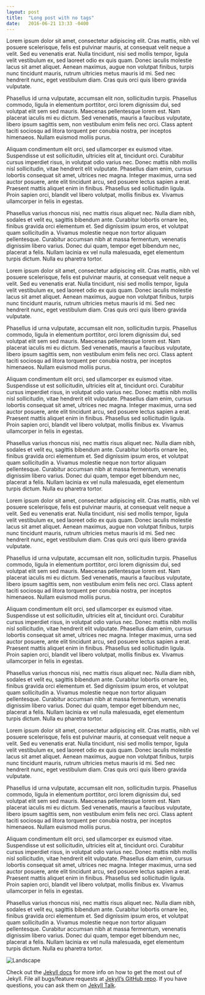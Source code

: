 ```yaml
---
layout: post
title:  "Long post with no tags"
date:   2016-06-21 13:33 -0400
---
```

Lorem ipsum dolor sit amet, consectetur adipiscing elit. Cras mattis, nibh vel posuere scelerisque, felis est pulvinar mauris, at consequat velit neque a velit. Sed eu venenatis erat. Nulla tincidunt, nisi sed mollis tempor, ligula velit vestibulum ex, sed laoreet odio ex quis quam. Donec iaculis molestie lacus sit amet aliquet. Aenean maximus, augue non volutpat finibus, turpis nunc tincidunt mauris, rutrum ultricies metus mauris id mi. Sed nec hendrerit nunc, eget vestibulum diam. Cras quis orci quis libero gravida vulputate.

Phasellus id urna vulputate, accumsan elit non, sollicitudin turpis. Phasellus commodo, ligula in elementum porttitor, orci lorem dignissim dui, sed volutpat elit sem sed mauris. Maecenas pellentesque lorem est. Nam placerat iaculis mi eu dictum. Sed venenatis, mauris a faucibus vulputate, libero ipsum sagittis sem, non vestibulum enim felis nec orci. Class aptent taciti sociosqu ad litora torquent per conubia nostra, per inceptos himenaeos. Nullam euismod mollis purus.


Aliquam condimentum elit orci, sed ullamcorper ex euismod vitae. Suspendisse ut est sollicitudin, ultricies elit at, tincidunt orci. Curabitur cursus imperdiet risus, in volutpat odio varius nec. Donec mattis nibh mollis nisl sollicitudin, vitae hendrerit elit vulputate. Phasellus diam enim, cursus lobortis consequat sit amet, ultrices nec magna. Integer maximus, urna sed auctor posuere, ante elit tincidunt arcu, sed posuere lectus sapien a erat. Praesent mattis aliquet enim in finibus. Phasellus sed sollicitudin ligula. Proin sapien orci, blandit vel libero volutpat, mollis finibus ex. Vivamus ullamcorper in felis in egestas.

Phasellus varius rhoncus nisi, nec mattis risus aliquet nec. Nulla diam nibh, sodales et velit eu, sagittis bibendum ante. Curabitur lobortis ornare leo, finibus gravida orci elementum et. Sed dignissim ipsum eros, et volutpat quam sollicitudin a. Vivamus molestie neque non tortor aliquam pellentesque. Curabitur accumsan nibh at massa fermentum, venenatis dignissim libero varius. Donec dui quam, tempor eget bibendum nec, placerat a felis. Nullam lacinia ex vel nulla malesuada, eget elementum turpis dictum. Nulla eu pharetra tortor.

Lorem ipsum dolor sit amet, consectetur adipiscing elit. Cras mattis, nibh vel posuere scelerisque, felis est pulvinar mauris, at consequat velit neque a velit. Sed eu venenatis erat. Nulla tincidunt, nisi sed mollis tempor, ligula velit vestibulum ex, sed laoreet odio ex quis quam. Donec iaculis molestie lacus sit amet aliquet. Aenean maximus, augue non volutpat finibus, turpis nunc tincidunt mauris, rutrum ultricies metus mauris id mi. Sed nec hendrerit nunc, eget vestibulum diam. Cras quis orci quis libero gravida vulputate.

Phasellus id urna vulputate, accumsan elit non, sollicitudin turpis. Phasellus commodo, ligula in elementum porttitor, orci lorem dignissim dui, sed volutpat elit sem sed mauris. Maecenas pellentesque lorem est. Nam placerat iaculis mi eu dictum. Sed venenatis, mauris a faucibus vulputate, libero ipsum sagittis sem, non vestibulum enim felis nec orci. Class aptent taciti sociosqu ad litora torquent per conubia nostra, per inceptos himenaeos. Nullam euismod mollis purus.


Aliquam condimentum elit orci, sed ullamcorper ex euismod vitae. Suspendisse ut est sollicitudin, ultricies elit at, tincidunt orci. Curabitur cursus imperdiet risus, in volutpat odio varius nec. Donec mattis nibh mollis nisl sollicitudin, vitae hendrerit elit vulputate. Phasellus diam enim, cursus lobortis consequat sit amet, ultrices nec magna. Integer maximus, urna sed auctor posuere, ante elit tincidunt arcu, sed posuere lectus sapien a erat. Praesent mattis aliquet enim in finibus. Phasellus sed sollicitudin ligula. Proin sapien orci, blandit vel libero volutpat, mollis finibus ex. Vivamus ullamcorper in felis in egestas.

Phasellus varius rhoncus nisi, nec mattis risus aliquet nec. Nulla diam nibh, sodales et velit eu, sagittis bibendum ante. Curabitur lobortis ornare leo, finibus gravida orci elementum et. Sed dignissim ipsum eros, et volutpat quam sollicitudin a. Vivamus molestie neque non tortor aliquam pellentesque. Curabitur accumsan nibh at massa fermentum, venenatis dignissim libero varius. Donec dui quam, tempor eget bibendum nec, placerat a felis. Nullam lacinia ex vel nulla malesuada, eget elementum turpis dictum. Nulla eu pharetra tortor.

Lorem ipsum dolor sit amet, consectetur adipiscing elit. Cras mattis, nibh vel posuere scelerisque, felis est pulvinar mauris, at consequat velit neque a velit. Sed eu venenatis erat. Nulla tincidunt, nisi sed mollis tempor, ligula velit vestibulum ex, sed laoreet odio ex quis quam. Donec iaculis molestie lacus sit amet aliquet. Aenean maximus, augue non volutpat finibus, turpis nunc tincidunt mauris, rutrum ultricies metus mauris id mi. Sed nec hendrerit nunc, eget vestibulum diam. Cras quis orci quis libero gravida vulputate.

Phasellus id urna vulputate, accumsan elit non, sollicitudin turpis. Phasellus commodo, ligula in elementum porttitor, orci lorem dignissim dui, sed volutpat elit sem sed mauris. Maecenas pellentesque lorem est. Nam placerat iaculis mi eu dictum. Sed venenatis, mauris a faucibus vulputate, libero ipsum sagittis sem, non vestibulum enim felis nec orci. Class aptent taciti sociosqu ad litora torquent per conubia nostra, per inceptos himenaeos. Nullam euismod mollis purus.


Aliquam condimentum elit orci, sed ullamcorper ex euismod vitae. Suspendisse ut est sollicitudin, ultricies elit at, tincidunt orci. Curabitur cursus imperdiet risus, in volutpat odio varius nec. Donec mattis nibh mollis nisl sollicitudin, vitae hendrerit elit vulputate. Phasellus diam enim, cursus lobortis consequat sit amet, ultrices nec magna. Integer maximus, urna sed auctor posuere, ante elit tincidunt arcu, sed posuere lectus sapien a erat. Praesent mattis aliquet enim in finibus. Phasellus sed sollicitudin ligula. Proin sapien orci, blandit vel libero volutpat, mollis finibus ex. Vivamus ullamcorper in felis in egestas.

Phasellus varius rhoncus nisi, nec mattis risus aliquet nec. Nulla diam nibh, sodales et velit eu, sagittis bibendum ante. Curabitur lobortis ornare leo, finibus gravida orci elementum et. Sed dignissim ipsum eros, et volutpat quam sollicitudin a. Vivamus molestie neque non tortor aliquam pellentesque. Curabitur accumsan nibh at massa fermentum, venenatis dignissim libero varius. Donec dui quam, tempor eget bibendum nec, placerat a felis. Nullam lacinia ex vel nulla malesuada, eget elementum turpis dictum. Nulla eu pharetra tortor.

Lorem ipsum dolor sit amet, consectetur adipiscing elit. Cras mattis, nibh vel posuere scelerisque, felis est pulvinar mauris, at consequat velit neque a velit. Sed eu venenatis erat. Nulla tincidunt, nisi sed mollis tempor, ligula velit vestibulum ex, sed laoreet odio ex quis quam. Donec iaculis molestie lacus sit amet aliquet. Aenean maximus, augue non volutpat finibus, turpis nunc tincidunt mauris, rutrum ultricies metus mauris id mi. Sed nec hendrerit nunc, eget vestibulum diam. Cras quis orci quis libero gravida vulputate.

Phasellus id urna vulputate, accumsan elit non, sollicitudin turpis. Phasellus commodo, ligula in elementum porttitor, orci lorem dignissim dui, sed volutpat elit sem sed mauris. Maecenas pellentesque lorem est. Nam placerat iaculis mi eu dictum. Sed venenatis, mauris a faucibus vulputate, libero ipsum sagittis sem, non vestibulum enim felis nec orci. Class aptent taciti sociosqu ad litora torquent per conubia nostra, per inceptos himenaeos. Nullam euismod mollis purus.


Aliquam condimentum elit orci, sed ullamcorper ex euismod vitae. Suspendisse ut est sollicitudin, ultricies elit at, tincidunt orci. Curabitur cursus imperdiet risus, in volutpat odio varius nec. Donec mattis nibh mollis nisl sollicitudin, vitae hendrerit elit vulputate. Phasellus diam enim, cursus lobortis consequat sit amet, ultrices nec magna. Integer maximus, urna sed auctor posuere, ante elit tincidunt arcu, sed posuere lectus sapien a erat. Praesent mattis aliquet enim in finibus. Phasellus sed sollicitudin ligula. Proin sapien orci, blandit vel libero volutpat, mollis finibus ex. Vivamus ullamcorper in felis in egestas.

Phasellus varius rhoncus nisi, nec mattis risus aliquet nec. Nulla diam nibh, sodales et velit eu, sagittis bibendum ante. Curabitur lobortis ornare leo, finibus gravida orci elementum et. Sed dignissim ipsum eros, et volutpat quam sollicitudin a. Vivamus molestie neque non tortor aliquam pellentesque. Curabitur accumsan nibh at massa fermentum, venenatis dignissim libero varius. Donec dui quam, tempor eget bibendum nec, placerat a felis. Nullam lacinia ex vel nulla malesuada, eget elementum turpis dictum. Nulla eu pharetra tortor.

![Landscape](https://upload.wikimedia.org/wikipedia/commons/e/e4/Stourhead_garden.jpg)

Check out the [Jekyll docs][jekyll-docs] for more info on how to get the most out of Jekyll. File all bugs/feature requests at [Jekyll’s GitHub repo][jekyll-gh]. If you have questions, you can ask them on [Jekyll Talk][jekyll-talk].

[jekyll-docs]: http://jekyllrb.com/docs/home
[jekyll-gh]:   https://github.com/jekyll/jekyll
[jekyll-talk]: https://talk.jekyllrb.com/
